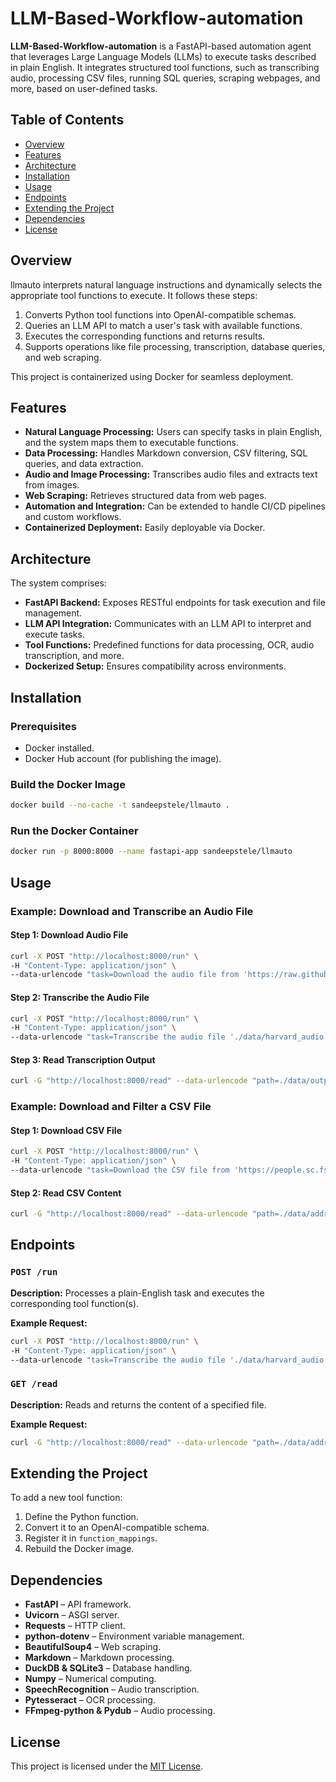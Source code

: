# LLM-Based-Workflow-automation 

**LLM-Based-Workflow-automation** is a FastAPI-based automation agent that leverages Large Language Models (LLMs) to execute tasks described in plain English. It integrates structured tool functions, such as transcribing audio, processing CSV files, running SQL queries, scraping webpages, and more, based on user-defined tasks.

## Table of Contents
- [Overview](#overview)
- [Features](#features)
- [Architecture](#architecture)
- [Installation](#installation)
- [Usage](#usage)
- [Endpoints](#endpoints)
- [Extending the Project](#extending-the-project)
- [Dependencies](#dependencies)
- [License](#license)

## Overview

llmauto interprets natural language instructions and dynamically selects the appropriate tool functions to execute. It follows these steps:
1. Converts Python tool functions into OpenAI-compatible schemas.
2. Queries an LLM API to match a user's task with available functions.
3. Executes the corresponding functions and returns results.
4. Supports operations like file processing, transcription, database queries, and web scraping.

This project is containerized using Docker for seamless deployment.

## Features

- **Natural Language Processing:** Users can specify tasks in plain English, and the system maps them to executable functions.
- **Data Processing:** Handles Markdown conversion, CSV filtering, SQL queries, and data extraction.
- **Audio and Image Processing:** Transcribes audio files and extracts text from images.
- **Web Scraping:** Retrieves structured data from web pages.
- **Automation and Integration:** Can be extended to handle CI/CD pipelines and custom workflows.
- **Containerized Deployment:** Easily deployable via Docker.

## Architecture

The system comprises:
- **FastAPI Backend:** Exposes RESTful endpoints for task execution and file management.
- **LLM API Integration:** Communicates with an LLM API to interpret and execute tasks.
- **Tool Functions:** Predefined functions for data processing, OCR, audio transcription, and more.
- **Dockerized Setup:** Ensures compatibility across environments.

## Installation

### Prerequisites
- Docker installed.
- Docker Hub account (for publishing the image).

### Build the Docker Image
```sh
docker build --no-cache -t sandeepstele/llmauto .
```

### Run the Docker Container
```sh
docker run -p 8000:8000 --name fastapi-app sandeepstele/llmauto
```

## Usage

### Example: Download and Transcribe an Audio File

#### Step 1: Download Audio File
```sh
curl -X POST "http://localhost:8000/run" \
-H "Content-Type: application/json" \
--data-urlencode "task=Download the audio file from 'https://raw.githubusercontent.com/sandeepstele/llm-proj-final/main/Harvard%20list%2001.wav' and save it as './data/harvard_audio.wav'."
```

#### Step 2: Transcribe the Audio File
```sh
curl -X POST "http://localhost:8000/run" \
-H "Content-Type: application/json" \
--data-urlencode "task=Transcribe the audio file './data/harvard_audio.wav' and save the result to './data/output/transcription.txt'."
```

#### Step 3: Read Transcription Output
```sh
curl -G "http://localhost:8000/read" --data-urlencode "path=./data/output/transcription.txt"
```

### Example: Download and Filter a CSV File

#### Step 1: Download CSV File
```sh
curl -X POST "http://localhost:8000/run" \
-H "Content-Type: application/json" \
--data-urlencode "task=Download the CSV file from 'https://people.sc.fsu.edu/~jburkardt/data/csv/addresses.csv' and save it as './data/addresses.csv'."
```

#### Step 2: Read CSV Content
```sh
curl -G "http://localhost:8000/read" --data-urlencode "path=./data/addresses.csv"
```

## Endpoints

### `POST /run`
**Description:** Processes a plain-English task and executes the corresponding tool function(s).

**Example Request:**
```sh
curl -X POST "http://localhost:8000/run" \
-H "Content-Type: application/json" \
--data-urlencode "task=Transcribe the audio file './data/harvard_audio.wav' and save the result to './data/output/transcription.txt'."
```

### `GET /read`
**Description:** Reads and returns the content of a specified file.

**Example Request:**
```sh
curl -G "http://localhost:8000/read" --data-urlencode "path=./data/addresses.csv"
```

## Extending the Project

To add a new tool function:
1. Define the Python function.
2. Convert it to an OpenAI-compatible schema.
3. Register it in `function_mappings`.
4. Rebuild the Docker image.

## Dependencies

- **FastAPI** – API framework.
- **Uvicorn** – ASGI server.
- **Requests** – HTTP client.
- **python-dotenv** – Environment variable management.
- **BeautifulSoup4** – Web scraping.
- **Markdown** – Markdown processing.
- **DuckDB & SQLite3** – Database handling.
- **Numpy** – Numerical computing.
- **SpeechRecognition** – Audio transcription.
- **Pytesseract** – OCR processing.
- **FFmpeg-python & Pydub** – Audio processing.

## License

This project is licensed under the [MIT License](LICENSE).

